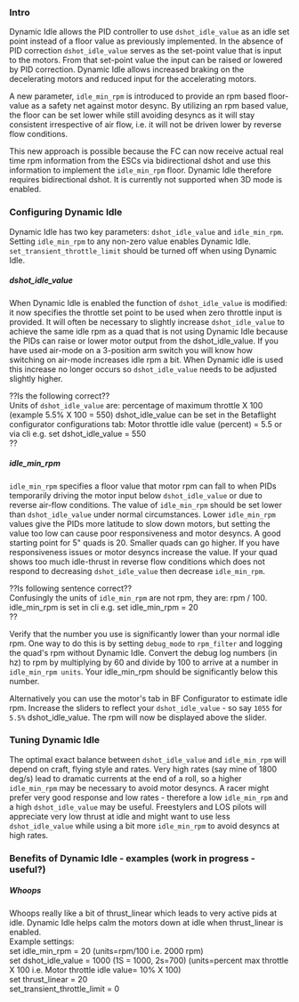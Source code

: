 ### Intro

Dynamic Idle allows the PID controller to use ``dshot_idle_value`` as an idle set point instead of a floor value as previously implemented. In the absence of PID correction ``dshot_idle_value`` serves as the set-point value that is input to the motors. From that set-point value the input can be raised or lowered by PID correction. Dynamic Idle allows  increased braking on the decelerating motors and reduced input for the accelerating motors. 

A new parameter, ``idle_min_rpm`` is introduced to provide an rpm based floor-value as a safety net against motor desync. By utilizing an rpm based value, the floor can be set lower while still avoiding desyncs as it will stay consistent irrespective of air flow, i.e. it will not be driven lower by reverse flow conditions.

This new approach is possible because the FC can now receive actual real time rpm information from the ESCs via bidirectional dshot and use this information to implement the ``idle_min_rpm`` floor. Dynamic Idle therefore requires bidirectional dshot. It is currently not supported when 3D mode is enabled.

### Configuring Dynamic Idle

Dynamic Idle has two key parameters: ``dshot_idle_value`` and ``idle_min_rpm``. Setting ``idle_min_rpm`` to any non-zero value enables Dynamic Idle. ``set_transient_throttle_limit`` should be turned off when using Dynamic Idle.

##### dshot_idle_value
When Dynamic Idle is enabled the function of ``dshot_idle_value`` is modified: it now specifies the throttle set point to be used when zero throttle input is provided. It will often be necessary to slightly increase ``dshot_idle_value`` to achieve the same idle rpm as a quad that is not using Dynamic Idle because the PIDs can raise or lower motor output from the dshot_idle_value. If you have used air-mode on a 3-position arm switch you will know how switching on air-mode increases idle rpm a bit. When Dynamic idle is used this increase no longer occurs so ``dshot_idle_value`` needs to be adjusted slightly higher.

??Is the following correct??  
Units of ``dshot_idle_value`` are: percentage of maximum throttle X 100 (example 5.5% X 100 = 550)
dshot_idle_value can be set in the Betaflight configurator configurations tab: Motor throttle idle value (percent) = 5.5
or via cli e.g. set dshot_idle_value = 550  
??

##### idle_min_rpm
``idle_min_rpm`` specifies a floor value that motor rpm can fall to when PIDs temporarily driving the motor input below ``dshot_idle_value`` or due to reverse air-flow conditions. The value of ``idle_min_rpm`` should be set lower than ``dshot_idle_value`` under normal circumstances. Lower ``idle_min_rpm`` values give the PIDs more latitude to slow down motors, but setting the value too low can cause poor responsiveness and motor desyncs. A good starting point for 5" quads is 20. Smaller quads can go higher. If you have responsiveness issues or motor desyncs increase the value. If your quad shows too much idle-thrust in reverse flow conditions which does not respond to decreasing ``dshot_idle_value`` then decrease ``idle_min_rpm``. 

??Is following sentence correct??  
Confusingly the units of ``idle_min_rpm`` are not rpm, they are: rpm / 100.  
idle_min_rpm is set in cli e.g. set idle_min_rpm = 20  
??


Verify that the number you use is significantly lower than your normal idle rpm. One way to do this is by setting ``debug_mode`` to ``rpm_filter`` and logging the quad's rpm without Dynamic Idle. Convert the debug log numbers (in hz) to rpm by multiplying by 60 and divide by 100 to arrive at a number in ``idle_min_rpm units``. Your idle_min_rpm should be significantly below this number.

Alternatively you can use the motor's tab in BF Configurator to estimate idle rpm. Increase the sliders to reflect your ``dshot_idle_value`` - so say ``1055`` for ``5.5%`` dshot_idle_value. The rpm will now be displayed above the slider.


### Tuning Dynamic Idle

The optimal exact balance between ``dshot_idle_value`` and ``idle_min_rpm`` will depend on craft, flying style and rates. Very high rates (say mine of 1800 deg/s) lead to dramatic currents at the end of a roll, so a higher ``idle_min_rpm`` may be necessary to avoid motor desyncs. A racer might prefer very good response and low rates - therefore a low ``idle_min_rpm`` and a high ``dshot_idle_value`` may be useful. Freestylers and LOS pilots will appreciate very low thrust at idle and might want to use less ``dshot_idle_value`` while using a bit more ``idle_min_rpm`` to avoid desyncs at high rates.

### Benefits of Dynamic Idle - examples (work in progress - useful?)

##### Whoops
Whoops really like a bit of thrust_linear which leads to very active pids at idle. Dynamic Idle helps calm the motors down at idle when thrust_linear is enabled.  
Example settings:  
set idle_min_rpm = 20 (units=rpm/100 i.e. 2000 rpm)  
set dshot_idle_value = 1000 (1S = 1000, 2s=700) (units=percent max throttle X 100 i.e. Motor throttle idle value= 10% X 100)  
set thrust_linear = 20  
set_transient_throttle_limit = 0




